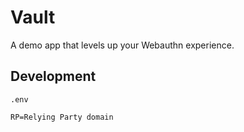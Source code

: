 # Vault

A demo app that levels up your Webauthn experience.

## Development

`.env`

```properties
RP=Relying Party domain
```
